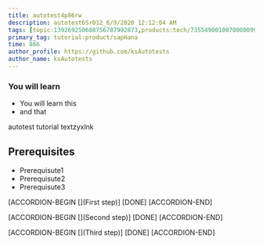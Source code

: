```yaml
---
title: autotest4p86rw
description: autotest6Sr012_6/9/2020 12:12:04 AM
tags: [topic:139269250608756787992873,products:tech/73554900100700000996,tutorial:experience/advanced]
primary_tag: tutorial:product/sapHana
time: 866
author_profile: https://github.com/ksAutotests
author_name: ksAutotests
---
```

### You will learn
- You will learn this
- and that

autotest tutorial textzyxlnk

## Prerequisites
- Prerequisute1
- Prerequisute2
- Prerequisute3

[ACCORDION-BEGIN [](First step)]
[DONE]
[ACCORDION-END]

[ACCORDION-BEGIN [](Second step)]
[DONE]
[ACCORDION-END]

[ACCORDION-BEGIN [](Third step)]
[DONE]
[ACCORDION-END]

